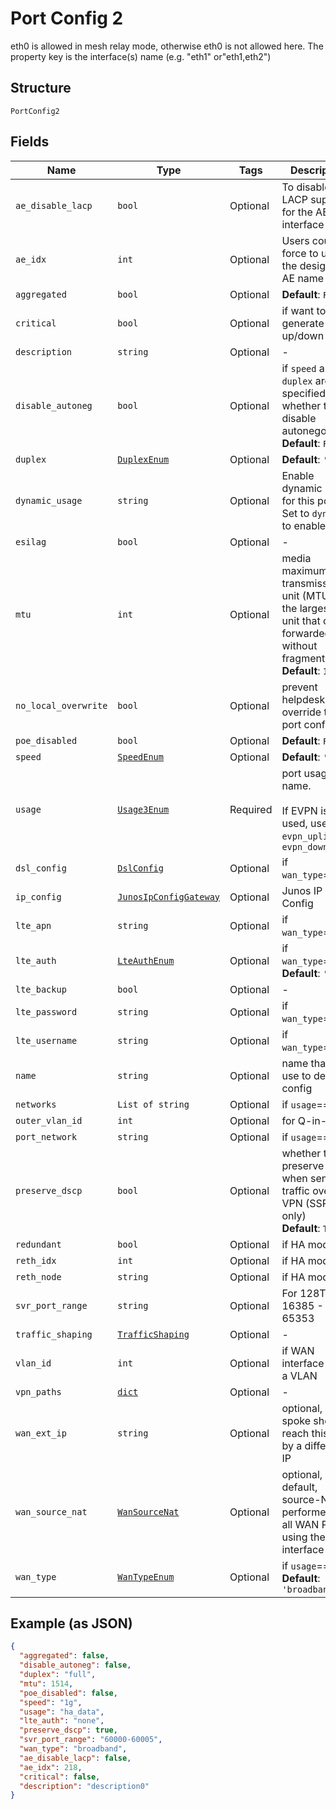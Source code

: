 
# Port Config 2

eth0 is allowed in mesh relay mode, otherwise eth0 is not allowed here.
The property key is the interface(s) name (e.g. "eth1" or"eth1,eth2")

## Structure

`PortConfig2`

## Fields

| Name | Type | Tags | Description |
|  --- | --- | --- | --- |
| `ae_disable_lacp` | `bool` | Optional | To disable LACP support for the AE interface |
| `ae_idx` | `int` | Optional | Users could force to use the designated AE name |
| `aggregated` | `bool` | Optional | **Default**: `False` |
| `critical` | `bool` | Optional | if want to generate port up/down alarm |
| `description` | `string` | Optional | - |
| `disable_autoneg` | `bool` | Optional | if `speed` and `duplex` are specified, whether to disable autonegotiation<br>**Default**: `False` |
| `duplex` | [`DuplexEnum`](../../doc/models/duplex-enum.md) | Optional | **Default**: `'auto'` |
| `dynamic_usage` | `string` | Optional | Enable dynamic usage for this port. Set to `dynamic` to enable. |
| `esilag` | `bool` | Optional | - |
| `mtu` | `int` | Optional | media maximum transmission unit (MTU) is the largest data unit that can be forwarded without fragmentation<br>**Default**: `1514` |
| `no_local_overwrite` | `bool` | Optional | prevent helpdesk to override the port config |
| `poe_disabled` | `bool` | Optional | **Default**: `False` |
| `speed` | [`SpeedEnum`](../../doc/models/speed-enum.md) | Optional | **Default**: `'auto'` |
| `usage` | [`Usage3Enum`](../../doc/models/usage-3-enum.md) | Required | port usage name.<br><br>If EVPN is used, use `evpn_uplink`or `evpn_downlink` |
| `dsl_config` | [`DslConfig`](../../doc/models/dsl-config.md) | Optional | if `wan_type`==`dsl` |
| `ip_config` | [`JunosIpConfigGateway`](../../doc/models/junos-ip-config-gateway.md) | Optional | Junos IP Config |
| `lte_apn` | `string` | Optional | if `wan_type`==`lte` |
| `lte_auth` | [`LteAuthEnum`](../../doc/models/lte-auth-enum.md) | Optional | if `wan_type`==`lte`<br>**Default**: `'none'` |
| `lte_backup` | `bool` | Optional | - |
| `lte_password` | `string` | Optional | if `wan_type`==`lte` |
| `lte_username` | `string` | Optional | if `wan_type`==`lte` |
| `name` | `string` | Optional | name that we'll use to derive config |
| `networks` | `List of string` | Optional | if `usage`==`lan` |
| `outer_vlan_id` | `int` | Optional | for Q-in-Q |
| `port_network` | `string` | Optional | if `usage`==`lan` |
| `preserve_dscp` | `bool` | Optional | whether to preserve dscp when sending traffic over VPN (SSR-only)<br>**Default**: `True` |
| `redundant` | `bool` | Optional | if HA mode |
| `reth_idx` | `int` | Optional | if HA mode |
| `reth_node` | `string` | Optional | if HA mode |
| `svr_port_range` | `string` | Optional | For 128T only, 16385 - 65353 |
| `traffic_shaping` | [`TrafficShaping`](../../doc/models/traffic-shaping.md) | Optional | - |
| `vlan_id` | `int` | Optional | if WAN interface is on a VLAN |
| `vpn_paths` | [`dict`](../../doc/models/vpn-paths.md) | Optional | - |
| `wan_ext_ip` | `string` | Optional | optional, if spoke should reach this port by a different IP |
| `wan_source_nat` | [`WanSourceNat`](../../doc/models/wan-source-nat.md) | Optional | optional, by default, source-NAT is performed on all WAN Ports using the interface-ip |
| `wan_type` | [`WanTypeEnum`](../../doc/models/wan-type-enum.md) | Optional | if `usage`==`wan`<br>**Default**: `'broadband'` |

## Example (as JSON)

```json
{
  "aggregated": false,
  "disable_autoneg": false,
  "duplex": "full",
  "mtu": 1514,
  "poe_disabled": false,
  "speed": "1g",
  "usage": "ha_data",
  "lte_auth": "none",
  "preserve_dscp": true,
  "svr_port_range": "60000-60005",
  "wan_type": "broadband",
  "ae_disable_lacp": false,
  "ae_idx": 218,
  "critical": false,
  "description": "description0"
}
```

